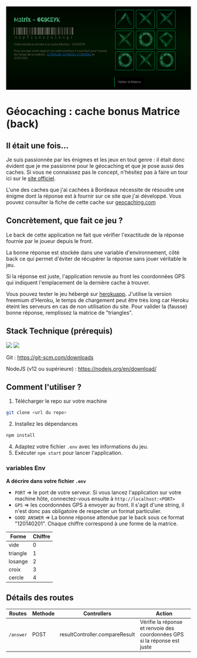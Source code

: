 ![screenshot du eu](./screenshot/matrice1.png)

# Géocaching : cache bonus Matrice (back)

## Il était une fois... 

Je suis passionnée par les énigmes et les jeux en tout genre : il était donc évident que je me passionne pour le géocaching et que je pose aussi des caches. Si vous ne connaissez pas le concept, n'hésitez pas à faire un tour ici sur le [site officiel](https://www.geocaching.com/play).

L'une des caches que j'ai cachées à Bordeaux nécessite de résoudre une énigme dont la réponse est à fournir sur ce site que j'ai développé. Vous pouvez consulter la fiche de cette cache sur [geocaching.com](https://www.geocaching.com/geocache/GC9CEYK)

## Concrètement, que fait ce jeu ? 

Le back de cette application ne fait que vérifier l'exactitude de la réponse fournie par le joueur depuis le front. 

La bonne réponse est stockée dans une variable d'environnement, côté back ce qui permet d'éviter de récupérer la réponse sans jouer véritable le jeu. 

Si la réponse est juste, l'application renvoie au front les coordonnées GPS qui indiquent l'emplacement de la dernière cache à trouver. 

Vous pouvez tester le jeu hébergé sur [herokuapp](https://matrice-gc.herokuapp.com/). J'utilise la version freemium d'Heroku, le temps de chargement peut être très long car Heroku éteint les serveurs en cas de non utilisation du site. Pour valider la (fausse) bonne réponse, remplissez la matrice de "triangles". 

## Stack Technique (prérequis)

![](https://img.shields.io/badge/-Node.js-05122A?style=for-the-badge&logo=Node.js) 
![](https://img.shields.io/badge/-Git-05122A?style=for-the-badge&logo=Git)


Git : https://git-scm.com/downloads

NodeJS (v12 ou supérieure) : https://nodejs.org/en/download/

## Comment l'utiliser ? 

1. Télécharger le repo sur votre machine

```bash
git clone <url du repo>
```

2. Installez les dépendances

```bash
npm install 
```
4. Adaptez votre fichier `.env` avec les informations du jeu.
5. Exécuter `npm start` pour lancer l'application. 


### variables Env

**A décrire dans votre fichier `.env`**

- `PORT` => le port de votre serveur. Si vous lancez l'application sur votre machine hôte, connectez-vous ensuite à `http://localhost:<PORT>`
- `GPS` => les coordonnées GPS à envoyer au front. Il s'agit d'une string, il n'est donc pas obligatoire de respecter un format particulier.
- `GOOD_ANSWER` => La bonne réponse attendue par le back sous ce format "120140201". Chaque chiffre correspond à une forme de la matrice. 

| Forme    | Chiffre |
| -------- | ------- |
| vide     | 0       |
| triangle | 1       |
| losange  | 2       |
| croix    | 3       |
| cercle   | 4       |


## Détails des routes

| Routes    | Methode | Controllers                    | Action                                                                    |
| --------- | ------- | ------------------------------ | ------------------------------------------------------------------------- |
| `/answer` | POST    | resultController.compareResult | Vérifie la réponse et renvoie des coordonnées GPS si la réponse est juste |

